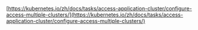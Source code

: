 [https://kubernetes.io/zh/docs/tasks/access-application-cluster/configure-access-multiple-clusters/](https://kubernetes.io/zh/docs/tasks/access-application-cluster/configure-access-multiple-clusters/)
